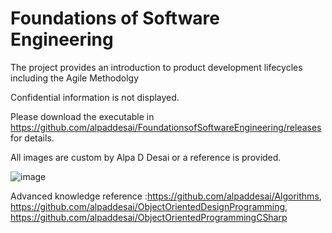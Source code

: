 # Foundations of Software Engineering

The project provides an introduction to product development lifecycles including the Agile Methodolgy

Confidential information is not displayed.

Please download the executable in https://github.com/alpaddesai/FoundationsofSoftwareEngineering/releases for details.

All images are custom by Alpa D Desai or a reference is provided.

![image](AgileLifeCycle.png)

Advanced knowledge reference :https://github.com/alpaddesai/Algorithms, https://github.com/alpaddesai/ObjectOrientedDesignProgramming,  https://github.com/alpaddesai/ObjectOrientedProgrammingCSharp
